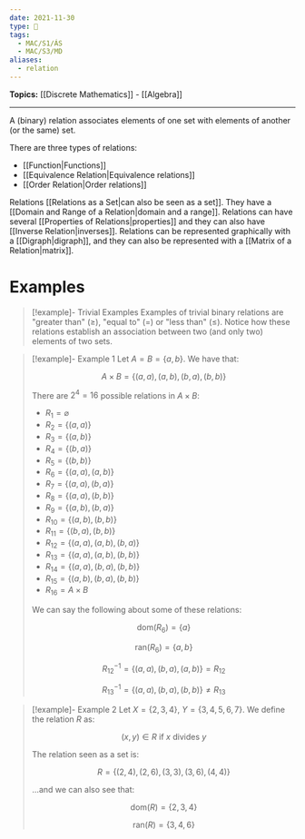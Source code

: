 ```yaml
---
date: 2021-11-30
type: 🧠
tags:
  - MAC/S1/ÁS
  - MAC/S3/MD
aliases:
  - relation
---
```


**Topics:** [[Discrete Mathematics]] - [[Algebra]]

---

A (binary) relation associates elements of one set with elements of another (or the same) set.

There are three types of relations:

- [[Function|Functions]]
- [[Equivalence Relation|Equivalence relations]]
- [[Order Relation|Order relations]]

Relations [[Relations as a Set|can also be seen as a set]]. They have a [[Domain and Range of a Relation|domain and a range]]. Relations can have several [[Properties of Relations|properties]] and they can also have [[Inverse Relation|inverses]]. Relations can be represented graphically with a [[Digraph|digraph]], and they can also be represented with a [[Matrix of a Relation|matrix]].

# Examples

> [!example]- Trivial Examples
> Examples of trivial binary relations are "greater than" ($\geq$), "equal to" ($=$) or "less than" ($\leq$). Notice how these relations establish an association between two (and only two) elements of two sets.

> [!example]- Example 1
> Let $A = B = \{a, b\}$. We have that:
>
> $$
> A \times B = \{(a,a), (a,b), (b,a), (b,b)\}
> $$
>
> There are $2^{4}=16$ possible relations in $A \times B$:
>
> - $R_{1}=\varnothing$
> - $R_{2}=\{(a,a)\}$
> - $R_{3}=\{(a,b)\}$
> - $R_{4}=\{(b,a)\}$
> - $R_{5}=\{(b,b)\}$
> - $R_{6}=\{(a,a), (a,b)\}$
> - $R_{7}=\{(a,a), (b,a)\}$
> - $R_{8}=\{(a,a), (b,b)\}$
> - $R_{9}=\{(a,b), (b,a)\}$
> - $R_{10}=\{(a,b), (b,b)\}$
> - $R_{11}=\{(b,a), (b,b)\}$
> - $R_{12}=\{(a,a), (a,b), (b,a)\}$
> - $R_{13}=\{(a,a), (a,b), (b,b)\}$
> - $R_{14}=\{(a,a), (b,a), (b,b)\}$
> - $R_{15}=\{(a,b), (b,a), (b,b)\}$
> - $R_{16}=A \times B$
>
> We can say the following about some of these relations:
>
> $$
> \text{dom}(R_{6})=\{a\}
> $$
>
> $$
> \text{ran}(R_{6})=\{a,b\}
> $$
>
> $$
> R^{-1}_{12} = \{(a,a), (b,a), (a,b)\} = R_{12}
> $$
>
> $$
> R^{-1}_{13} = \{(a,a), (b,a), (b,b)\} \neq R_{13}
> $$

> [!example]- Example 2
> Let $X = \{2, 3, 4\}$, $Y=\{3,4,5,6,7\}$. We define the relation $R$ as:
>
> $$
> (x,y) \in R \text{ if } x \text{ divides } y
> $$
>
> The relation seen as a set is:
>
> $$
> R = \{(2,4), (2,6), (3,3), (3,6), (4,4)\}
> $$
>
> …and we can also see that:
>
> $$
> \text{dom}(R)=\{2,3,4\}
> $$
>
> $$
> \text{ran}(R)=\{3,4,6\}
> $$
